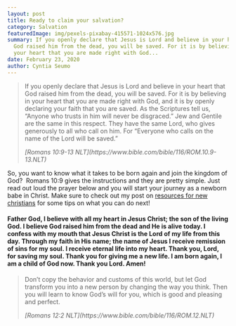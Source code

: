 ```yaml
---
layout: post
title: Ready to claim your salvation?
category: Salvation
featuredImage: img/pexels-pixabay-415571-1024x576.jpg
summary: If you openly declare that Jesus is Lord and believe in your heart that
  God raised him from the dead, you will be saved. For it is by believing in
  your heart that you are made right with God...
date: February 23, 2020
author: Cyntia Seumo
---
```



<blockquote>
<p>If you openly declare that Jesus is Lord and believe in your heart that God raised him from the dead, you will be saved. For it is by believing in your heart that you are made right with God, and it is by openly declaring your faith that you are saved. As the Scriptures tell us, “Anyone who trusts in him will never be disgraced.” Jew and Gentile are the same in this respect. They have the same Lord, who gives generously to all who call on him. For “Everyone who calls on the name of the Lord will be saved.”</p>
<cite> [Romans 10:9-13 NLT](https://www.bible.com/bible/116/ROM.10.9-13.NLT)</cite>
</blockquote>

So, you want to know what it takes to be born again and join the kingdom of God?  Romans 10:9 gives the instructions and they are pretty simple. Just read out loud the prayer below and you will start your journey as a newborn babe in Christ. Make sure to check out my post on [resources for new christians](https://overcomewithchrist.com/posts/resources-for-new-christians/) for some tips on what you can do next!

#### Father God, I believe with all my heart in Jesus Christ; the son of the living God. I believe God raised him from the dead and He is alive today. I confess with my mouth that Jesus Christ is the Lord of my life from this day. Through my faith in His name; the name of Jesus I receive remission of sins for my soul. I receive eternal life into my heart. Thank you, Lord, for saving my soul. Thank you for giving me a new life. I am born again, I am a child of God now. Thank you Lord. Amen!

<blockquote>
<p>Don’t copy the behavior and customs of this world, but let God transform you into a new person by changing the way you think. Then you will learn to know God’s will for you, which is good and pleasing and perfect.</p>
<cite> [Romans 12:2 NLT](https://www.bible.com/bible/116/ROM.12.NLT)</cite>
</blockquote>